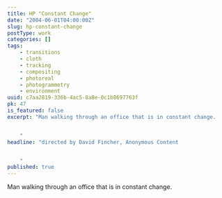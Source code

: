 ```yaml
---
title: HP "Constant Change"
date: "2004-06-01T04:00:00Z"
slug: hp-constant-change
postType: work
categories: []
tags:
    - transitions
    - cloth
    - tracking
    - compositing
    - photoreal
    - photogrammetry
    - environment
uuid: c7aa2819-336b-4ac5-8a8e-0c1b8697763f
pk: 47
is_featured: false
excerpt: "Man walking through an office that is in constant change.


    "
headline: "directed by David Fincher, Anonymous Content


    "
published: true
---
```


Man walking through an office that is in constant change.
